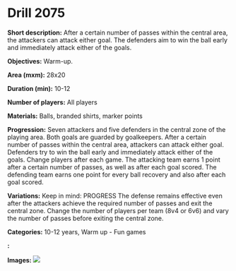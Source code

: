 # Drill 2075

**Short description:**
After a certain number of passes within the central area, the attackers can attack either goal. The defenders aim to win the ball early and immediately attack either of the goals.

**Objectives:**
Warm-up.

**Area (mxm):**
28x20

**Duration (min):**
10-12

**Number of players:**
All players

**Materials:**
Balls, branded shirts, marker points

**Progression:**
Seven attackers and five defenders in the central zone of the playing area. Both goals are guarded by goalkeepers. After a certain number of passes within the central area, attackers can attack either goal. Defenders try to win the ball early and immediately attack either of the goals. Change players after each game. The attacking team earns 1 point after a certain number of passes, as well as after each goal scored. The defending team earns one point for every ball recovery and also after each goal scored.

**Variations:**
Keep in mind: PROGRESS The defense remains effective even after the attackers achieve the required number of passes and exit the central zone. Change the number of players per team (8v4 or 6v6) and vary the number of passes before exiting the central zone.

**Categories:**
10-12 years, Warm up - Fun games

**:**


**Images:**
![](https://www.coachingfutsal.com/\images\03f54536-1b8f-4c98-9a61-3df8db25ca09_348.png)

